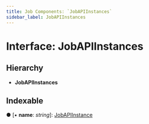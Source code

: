 ```yaml
---
title: Job Components: `JobAPIInstances`
sidebar_label: JobAPIInstances
---
```


# Interface: JobAPIInstances

## Hierarchy

* **JobAPIInstances**

## Indexable

● \[▪ **name**: *string*\]: [JobAPIInstance](jobapiinstance.md)

